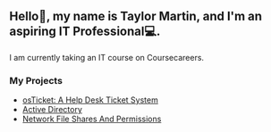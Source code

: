 ## Hello👋, my name is Taylor Martin, and I'm an aspiring IT Professional💻.
I am currently taking an IT course on Coursecareers.

### My Projects
- [osTicket: A Help Desk Ticket System](https://github.com/taylormartin24/osTicket-Lab-wip)
- [Active Directory](https://github.com/taylormartin24/Active-Directory-Lab-wip)
- [Network File Shares And Permissions](https://github.com/taylormartin24/Network-File-Shares-and-Permission-Lab-wip)
